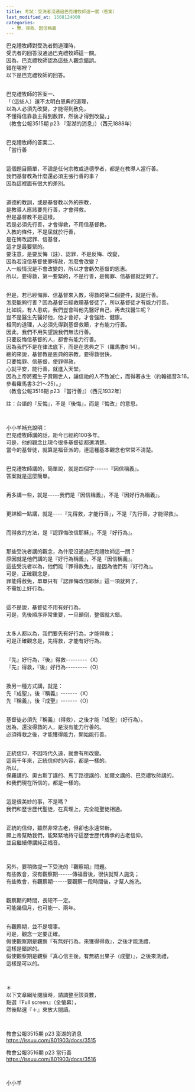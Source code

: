 ```yaml
---
title: 考試：受洗者沒通過巴克禮牧師這一關（答案）
last_modified_at: 1568124000
categories:
  - 罪、得救、因信稱義
---
```


<p>巴克禮牧師對受洗者問道理時，<br>
受洗者的回答沒通過巴克禮牧師這一關。<br>
因為，巴克禮牧師認為這些人觀念錯誤。<br>
錯在哪裡？<br>
以下是巴克禮牧師的回答。</p>

<p><br>
巴克禮牧師的答案一、<br>
「（這些人）還不太明白恩典的道理，<br>
以為人必須先改變，才能得到赦免，<br>
不懂得信靠救主得到赦罪，然後才得到改變。」<br>
（教會公報3515期 p23 『澎湖的消息』）（西元1888年）</p>

<p><br>
巴克禮牧師的答案二、<br>
「當行善</p>

<p><br>
這個題目簡單，不論是任何宗教或道德學者，都是在教導人當行善。<br>
我們基督教為什麼還必須主張行善的事？<br>
因為這裡面有很大的差別。</p>

<p><br>
道德的教訓，或是基督教以外的宗教，<br>
是教導人應該要先行善，才會得救。<br>
但是基督教不是這樣。<br>
若是必須先行善，才會得救，不用信基督教。<br>
入教的條件，不是屈就於行善，<br>
是在悔改認罪、信基督，<br>
這才是最要緊的。<br>
要注意，是要反悔（註）、認罪，不是反悔、改變，<br>
因為若沒信基督使罪得赦，怎麼會改變？<br>
人一般情況是不會改變的，所以才會虧欠基督的恩惠。<br>
所以，要得救，第一要緊的，不是行善，是悔罪、信基督就足夠了。</p>

<p><br>
但是，若已經悔罪、信基督來入教，得救的第二個要件，就是行善。<br>
怎麼能夠行善？因為基督已經救贖基督徒了，所以基督徒才有能力行善。<br>
比如說，有人患病，我們豈會叫他先醫好自己，再去找醫生呢？<br>
豈不是醫生先醫好他，他才會好，才會強壯、健康。<br>
相同的道理，人必須先得到基督救贖，才有能力行善。<br>
因此，我們不用失望說我們無法行善。<br>
只要反悔信基督的人，都會有能力行善。<br>
因為我們不是在律法底下，而是在恩典之下（羅馬書6:14）。<br>
總的來說，基督教是恩典的宗教，要得救很快，<br>
只要悔罪、信基督，使罪得赦，<br>
心就平安，能行善，就進入天堂。<br>
因為上帝將獨生子賞賜世人，讓信祂的人不致滅亡，而得著永生（約翰福音3:16，參看羅馬書3:21～25）。」<br>
（教會公報3516期 p23 『當行善』）（西元1932年）</p>

<p>註：台語的『反悔』，不是『後悔』，而是『悔改』的意思。</p>

<p>&nbsp;</p>

<p>小小羊補充說明：<br>
巴克禮牧師講的話，距今已經約100多年。<br>
可是，他的觀念比現今很多基督徒都還清楚。<br>
當今的基督徒，就算是福音派的，連這種基本觀念也常常不清楚。</p>

<p><br>
巴克禮牧師講的，簡單說，就是四個字------『因信稱義』。<br>
答案就是這麼簡單。</p>

<p><br>
再多講一些，就是-----我們是『因信稱義』，不是『因好行為稱義』。</p>

<p><br>
更詳細一點講，就是----『先得救，才能行善』，不是『先行善，才能得救』。</p>

<p><br>
而得救的方法，是『認罪悔改信耶穌』，不是『好行為』。</p>

<p><br>
那些受洗者講的觀念，為什麼沒通過巴克禮牧師這一關？<br>
原因就是他們講的是『好行為稱義』，不是『因信稱義』。<br>
這些受洗者以為，他們能『罪得赦免』，是因為他們有『好行為』。<br>
可是，正確觀念是，<br>
罪能得赦免，單單只有『認罪悔改信耶穌』這一項就夠了，<br>
不需加上好行為。</p>

<p><br>
這不是說，基督徒不用有好行為，<br>
可是，先後順序非常重要，一旦顛倒，整個就大錯。</p>

<p><br>
太多人都以為，我們要先有好行為，才能得救；<br>
可是正確觀念是，先得救，才能有好行為。</p>

<p><br>
『先』好行為，『後』得救---------（X）<br>
『先』得救，『後』好行為---------（O）</p>

<p><br>
換另一種方式講，就是：<br>
先『成聖』，後『稱義』-------（X）<br>
先『稱義』，後『成聖』-------（O）</p>

<p><br>
基督徒必須先『稱義』（得救），之後才能『成聖』（好行為）。<br>
因為，還沒得救的人，是沒有能力行善的。<br>
必須得救之後，才能獲得能力，開始能行善。</p>

<p><br>
正統信仰，不因時代久遠，就會有所改變。<br>
這兩千年來，正統信仰的內容，都是一樣的。<br>
所以，<br>
保羅講的、奧古斯丁講的、馬丁路德講的、加爾文講的、巴克禮牧師講的，<br>
和我們現在所信的，都是一樣的。</p>

<p><br>
這是很美妙的事，不是嗎？<br>
我們和歷世歷代聖徒，在真理上，完全能聖徒相通。</p>

<p><br>
正統的信仰，雖然非常古老，但卻也永遠常新。<br>
願上帝幫助我們，能緊緊地持守這歷世歷代傳承的古老信仰，<br>
並且繼續傳講純正福音。</p>

<p>&nbsp;</p>

<p>另外，要稍微提一下受洗的『觀察期』問題。<br>
有些教會，沒有觀察期------傳福音後，很快就幫人施洗；<br>
有些教會，有觀察期------要觀察一段時間後，才幫人施洗。</p>

<p><br>
觀察期的時間，長短不一定。<br>
可能幾個月，也可能一、兩年。</p>

<p><br>
有觀察期，並不是壞事。<br>
可是，觀念一定要正確。<br>
假使觀察期是觀察『有無好行為，來獲得得救』，之後才能洗禮，<br>
這樣是錯誤的。<br>
假使觀察期是觀察『真心信主後，有無結出果子（成聖）』，之後來洗禮，<br>
這樣是可以的。</p>

<p>&nbsp;</p>

<p>＊<br>
以下文章網址閱讀時，請調整至該頁數，<br>
點選『Full screen』（全螢幕），<br>
然後點選『＋』來放大閱讀。</p>

<p>&nbsp;</p>

<p>教會公報3515期 p23 澎湖的消息<br>
<a href="https://issuu.com/801903/docs/3515" target="_blank">https://issuu.com/801903/docs/3515</a></p>

<p>教會公報3516期 p23 當行善<br>
<a href="https://issuu.com/801903/docs/3516" target="_blank">https://issuu.com/801903/docs/3516</a></p>

<p>&nbsp;</p>

<p>小小羊</p>

